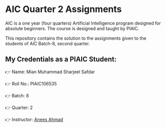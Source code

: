 # AIC Quarter 2 Assignments

AIC is a one year (four quarters) Artificial Intelligence program designed for
absolute beginners. The course is designed and taught by PIAIC.

This repository contains the solution to the assignments given to
the students of AIC Batch-8, second quarter.

## My Credentials as a PIAIC Student:

👉 Name: Mian Muhammad Sharjeel Safdar

👉 Roll No.: PIAIC106535

👉 Batch: 8

👉 Quarter: 2

👉 Instructor: [Anees Ahmad](https://github.com/aneesahmed)
